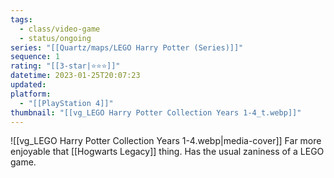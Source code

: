 ```yaml
---
tags:
  - class/video-game
  - status/ongoing
series: "[[Quartz/maps/LEGO Harry Potter (Series)]]"
sequence: 1
rating: "[[3-star|⭐️⭐️⭐️]]"
datetime: 2023-01-25T20:07:23
updated: 
platform:
  - "[[PlayStation 4]]"
thumbnail: "[[vg_LEGO Harry Potter Collection Years 1-4_t.webp]]"
---
```

![[vg_LEGO Harry Potter Collection Years 1-4.webp|media-cover]]
Far more enjoyable that [[Hogwarts Legacy]] thing. Has the usual zaniness of a LEGO game.